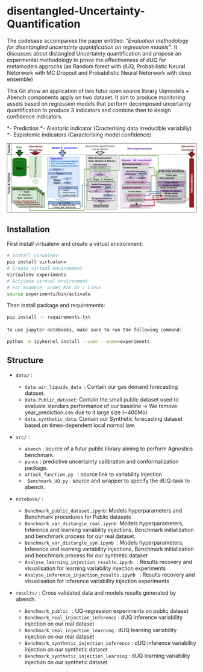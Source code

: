 
# disentangled-Uncertainty-Quantification

The codebase accompanies the paper entitled: *"Evaluation methodology for disentangled uncertainty quantification on regression models"*. It discusses about distangled Uncertainty quantification and propose an expermental methodology to prove the effectiveness of dUQ for metamodels approchs (as Random forest with dUQ, Probabilistic Neural Netorwork with MC Dropout and Probabilistic Neural Netorwork with deep ensemble)

This Git show an application of two futur open source library Uqmodels + Abench components apply on two dataset. It aim to produce monitoring assets based on regression models that perform decomposed uncertainty quantification to produce 3 indicators and combine then to design confidence indicators.

*- Prediction
*- Aleatoric indicator (Cracterising data irreducible variabiliy)
*- Espistemic indicators (Caracterising model confidence)

![plot](./Implementation.png)

## Installation

First install virtualenv and create a virtual environment:
```bash
# Install virualenv
pip install virtualenv
# Create virtual environment
virtualenv experiments
# Activate virtual environment
# For example, under Mac OS / Linux
source experiments/bin/activate
```

Then install package and requirements:

```bash
pip install -r requirements.txt

To use jupyter notebooks, make sure to run the following command:
```
```bash
python -m ipykernel install --user --name=experiments
```

## Structure

* `data/` : 
    - `data.air_liquide_data `: Contain our gas demand forecasting dataset.
    - `data.Public_dataset`: Contain the small public dataset used to evaluate standars performance of our baseline -> We remove year_prediction.csv due to it large size (~400Mo)
    - `data.synthetic_data`: Contain our Synthetic forecasting dataset based on times-dependent local normal law.

* `src/` :
    - `abench` : source of a futur public library aiming to perform Agnostics benchmark.
    - `puncc` : predictive uncertainty calibration and conformalization package.
    - `attack_function.py ` : source link to variability injection
    - ` Benchmark_UQ.py` : source and wrapper to specify the dUQ-task to abench.

* `notebook/` :   
    - ` Benchmark_public_dataset.ipynb `: Models hyperparameters and Benchmark procedures for Public datasets
    - ` Benchmark_var_distangle_real.ipynb `: Models hyperparameters, Inference and learning variability injections, Benchmark initialization and benchmark process for our real dataset.
    - `Benchmark_var_distangle_syn.ipynb `: Models hyperparameters, Inference and learning variability injections, Benchmark initialization and benchmark process for our synthetic dataset
    - `Analyse_learning_injection_results.ipynb ` : Results recovery and visualisation for learning variability injection experiments
    - `Analyse_inference_injection_results.ipynb ` : Results recovery and visualisation for inference variability injection experiments
    
* `results/` : Cross validated data and models results generated by abench.
    - `Benchmark_public ` : UQ-regression experiments on public dataset
    - `Benchmark_real_injection_inference` : dUQ inference variability injection on our real dataset
    - `Benchmark_real_injection_learning` : dUQ learning variability injection on our real dataset
    - `Benchmark_synthetic_injection_inference` : dUQ inference variability injection on our synthetic dataset
    - `Benchmark_synthetic_injection_learning` : dUQ learning variability injection on our synthetic dataset


